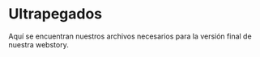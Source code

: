 # Ultrapegados

Aquí se encuentran nuestros archivos necesarios para la versión final de nuestra webstory.
